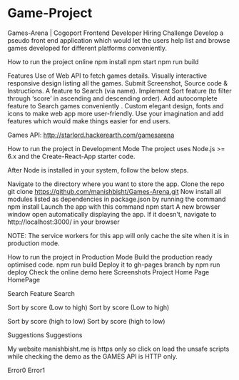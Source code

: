 # Game-Project


Games-Arena | Cogoport Frontend Developer Hiring Challenge
Develop a pseudo front end application which would let the users help list and browse games developed for different platforms conveniently.

How to run the project online
npm install
npm start 
npm run build


Features
Use of Web API to fetch games details.
Visually interactive responsive design listing all the games.
Submit Screenshot, Source code & Instructions.
A feature to Search (via name).
Implement Sort feature (to filter through ‘score’ in ascending and descending order).
Add autocomplete feature to Search games conveniently .
Custom elegant design, fonts and icons to make web app more user-friendly.
Use your imagination and add features which would make things easier for end users.


Games API: http://starlord.hackerearth.com/gamesarena


How to run the project in Development Mode
The project uses Node.js >= 6.x and the Create-React-App starter code.

After Node is installed in your system, follow the below steps.

Navigate to the directory where you want to store the app.
Clone the repo git clone https://github.com/manishbisht/Games-Arena.git
Now install all modules listed as dependencies in package.json by running the command npm install
Launch the app with this command npm start
A new browser window open automatically displaying the app. If it doesn't, navigate to http://localhost:3000/ in your browser

NOTE: The service workers for this app will only cache the site when it is in production mode.

How to run the project in Production Mode
Build the production ready optimised code. npm run build
Deploy it to gh-pages branch by npm run deploy
Check the online demo here
Screenshots
Project Home Page HomePage

Search Feature Search

Sort by score (Low to high) Sort by score (Low to high)

Sort by score (high to low) Sort by score (high to low)

Suggestions Suggestions

My website manishbisht.me is https only so click on load the unsafe scripts while checking the demo as the GAMES API is HTTP only.

Error0 Error1
